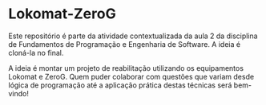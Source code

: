 # Lokomat-ZeroG
Este repositório é parte da atividade contextualizada da aula 2 da disciplina de Fundamentos de Programação e Engenharia de Software. A ideia é cloná-la no final.

A ideia é montar um projeto de reabilitação utilizando os equipamentos Lokomat e ZeroG. Quem puder colaborar com questões que variam desde lógica de programação até a aplicação prática destas técnicas será bem-vindo!
